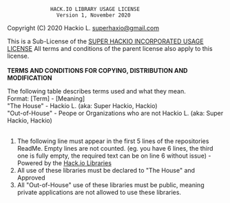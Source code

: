                   HACK.IO LIBRARY USAGE LICENSE
                    Version 1, November 2020

 Copyright (C) 2020 Hackio L. <superhaxio@gmail.com>

This is a Sub-License of the [SUPER HACKIO INCORPORATED USAGE LICENSE](https://gist.github.com/SuperHackio/3578a5c243bac552a2cda95963e83895#file-license-md)
All terms and conditions of the parent license also apply to this license.
<br/>
<br/>
   **TERMS AND CONDITIONS FOR COPYING, DISTRIBUTION AND MODIFICATION**
  
  The following table describes terms used and what they mean.<br/>
  Format: [Term] - [Meaning]<br/>
  "The House" - Hackio L. (aka: Super Hackio, Hackio)<br/>
  "Out-of-House" - Peope or Organizations who are not Hackio L. (aka: Super Hackio, Hackio)<br/><br/>
  
  1. The following line must appear in the first 5 lines of the repositories ReadMe. Empty lines are not counted. (eg. you have 6 lines, the third one is fully empty, the required text can be on line 6 without issue)
    - Powered by the [Hack.io Libraries](https://github.com/SuperHackio/Hack.io)
  2. All use of these libraries must be declared to "The House" and Approved
  3. All "Out-of-House" use of these libraries must be public, meaning private applications are not allowed to use these libraries.
